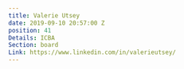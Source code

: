 ```yaml
---
title: Valerie Utsey
date: 2019-09-10 20:57:00 Z
position: 41
Details: ICBA
Section: board
Link: https://www.linkedin.com/in/valerieutsey/
---
```


